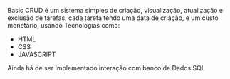 Basic CRUD é um sistema simples de criação, visualização, atualização e exclusão de tarefas, cada tarefa tendo uma data de criação, e um custo monetário, usando Tecnologias como:
- HTML
- CSS
- JAVASCRIPT

Ainda há de ser Implementado interação com banco de Dados SQL

